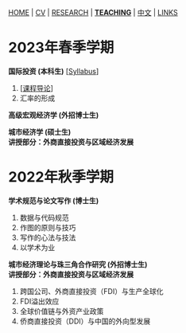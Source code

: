 [HOME](./index.md) | [CV](./assets/CV_FanghaoChen_220927.pdf) | [RESEARCH](./research.md) | [**TEACHING**](./teaching.md) | [中文](./chinesepage.md) | [LINKS](./links.md)

# 2023年春季学期

**国际投资 (本科生)**  [[Syllabus](./assets/国际投资_课程大纲.pdf)] <br/>
1. [[课程导论](./assets/第1讲_课程导论.pdf)]
2. 汇率的形成

**高级宏观经济学 (外招博士生)** <br/>

**城市经济学 (硕士生)** <br/>
**讲授部分：外商直接投资与区域经济发展**

# 2022年秋季学期

**学术规范与论文写作 (博士生)** <br/>
1. 数据与代码规范   <br/>
2. 作图的原则与技巧 <br/>
3. 写作的心法与技法 <br/>
4. 以学术为业 <br/>

**城市经济理论与珠三角合作研究 (外招博士生)** <br/>
**讲授部分：外商直接投资与区域经济发展**
1. 跨国公司、外商直接投资（FDI）与生产全球化 <br/>
2. FDI溢出效应 <br/>
3. 全球价值链与外资产业政策 <br/>
4. 侨商直接投资（DDI）与中国的外向型发展 <br/>
